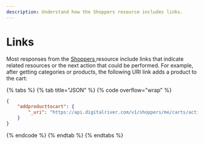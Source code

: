 ```yaml
---
description: Understand how the Shoppers resource includes links.
---
```


# Links

Most responses from the [Shoppers ](https://www.digitalriver.com/docs/commerce-shopper-api/#tag/Shoppers)resource include links that indicate related resources or the next action that could be performed. For example, after getting categories or products, the following URI link adds a product to the cart:

{% tabs %}
{% tab title="JSON" %}
{% code overflow="wrap" %}
```json
{
	"addproducttocart": {
		"_uri": "https://api.digitalriver.com/v1/shoppers/me/carts/active/line-items?productId=8350200"
	}
}
```
{% endcode %}
{% endtab %}
{% endtabs %}
